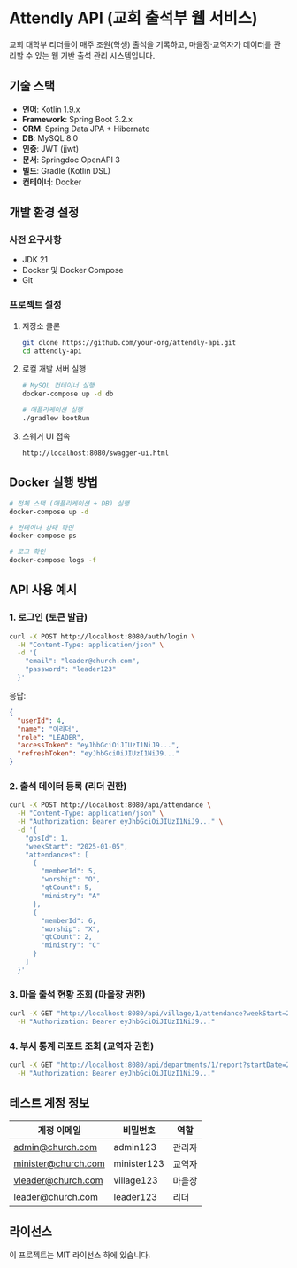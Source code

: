 # Attendly API (교회 출석부 웹 서비스)

교회 대학부 리더들이 매주 조원(학생) 출석을 기록하고, 마을장·교역자가 데이터를 관리할 수 있는 웹 기반 출석 관리 시스템입니다.

## 기술 스택

- **언어**: Kotlin 1.9.x
- **Framework**: Spring Boot 3.2.x
- **ORM**: Spring Data JPA + Hibernate
- **DB**: MySQL 8.0
- **인증**: JWT (jjwt)
- **문서**: Springdoc OpenAPI 3
- **빌드**: Gradle (Kotlin DSL)
- **컨테이너**: Docker

## 개발 환경 설정

### 사전 요구사항

- JDK 21
- Docker 및 Docker Compose
- Git

### 프로젝트 설정

1. 저장소 클론
   ```bash
   git clone https://github.com/your-org/attendly-api.git
   cd attendly-api
   ```

2. 로컬 개발 서버 실행
   ```bash
   # MySQL 컨테이너 실행
   docker-compose up -d db
   
   # 애플리케이션 실행
   ./gradlew bootRun
   ```

3. 스웨거 UI 접속
   ```
   http://localhost:8080/swagger-ui.html
   ```

## Docker 실행 방법

```bash
# 전체 스택 (애플리케이션 + DB) 실행
docker-compose up -d

# 컨테이너 상태 확인
docker-compose ps

# 로그 확인
docker-compose logs -f
```

## API 사용 예시

### 1. 로그인 (토큰 발급)

```bash
curl -X POST http://localhost:8080/auth/login \
  -H "Content-Type: application/json" \
  -d '{
    "email": "leader@church.com",
    "password": "leader123"
  }'
```

응답:
```json
{
  "userId": 4,
  "name": "이리더",
  "role": "LEADER",
  "accessToken": "eyJhbGciOiJIUzI1NiJ9...",
  "refreshToken": "eyJhbGciOiJIUzI1NiJ9..."
}
```

### 2. 출석 데이터 등록 (리더 권한)

```bash
curl -X POST http://localhost:8080/api/attendance \
  -H "Content-Type: application/json" \
  -H "Authorization: Bearer eyJhbGciOiJIUzI1NiJ9..." \
  -d '{
    "gbsId": 1,
    "weekStart": "2025-01-05",
    "attendances": [
      {
        "memberId": 5,
        "worship": "O",
        "qtCount": 5,
        "ministry": "A"
      },
      {
        "memberId": 6,
        "worship": "X",
        "qtCount": 2,
        "ministry": "C"
      }
    ]
  }'
```

### 3. 마을 출석 현황 조회 (마을장 권한)

```bash
curl -X GET "http://localhost:8080/api/village/1/attendance?weekStart=2025-01-05" \
  -H "Authorization: Bearer eyJhbGciOiJIUzI1NiJ9..."
```

### 4. 부서 통계 리포트 조회 (교역자 권한)

```bash
curl -X GET "http://localhost:8080/api/departments/1/report?startDate=2025-01-01&endDate=2025-01-31" \
  -H "Authorization: Bearer eyJhbGciOiJIUzI1NiJ9..."
```

## 테스트 계정 정보

| 계정 이메일 | 비밀번호 | 역할 |
|------------|---------|-----|
| admin@church.com | admin123 | 관리자 |
| minister@church.com | minister123 | 교역자 |
| vleader@church.com | village123 | 마을장 |
| leader@church.com | leader123 | 리더 |

## 라이선스

이 프로젝트는 MIT 라이선스 하에 있습니다. 